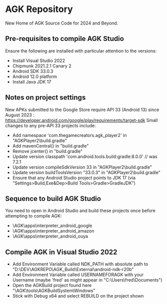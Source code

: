 # AGK Repository
New Home of AGK Source Code for 2024 and Beyond.

## Pre-requisites to compile AGK Studio
Ensure the following are installed with particular attention to the versions:
- Install Visual Studio 2022
- Chipmunk 2021.2.1 Canary 2
- Android SDK 33.0.3
- Android 12.0 platform
- Install Java JDK 17

## Notes on project settings
New APKs submitted to the Google Store require API 33 (Android 13) since August 2023 : https://developer.android.com/google/play/requirements/target-sdk
Small changes to any pre-API 33 projects include:
- Add namespace 'com.thegamecreators.agk_player2' in "AGKPlayer2\build.gradle"
- Add mavenCentral() in "build.gradle"
- Remove jcenter() in "build.gradle"
- Update version classpath 'com.android.tools.build:gradle:8.0.0' // was 7.2.1
- Update version compileSdkVersion 33 in "AGKPlayer2\build.gradle"
- Update version buildToolsVersion "33.0.3" in "AGKPlayer2\build.gradle"
- Ensure that any Android Studio project points to JDK 17 (via "Settings>Build,Exe&Dep>Build Tools>Gradle>GradleJDK")

## Sequence to build AGK Studio
You need to open in Android Studio and build these projects once before attempting to compile AGK:
- \AGK\apps\interpreter_android_google
- \AGK\apps\interpreter_android_amazon
- \AGK\apps\interpreter_android_ouya 

## Compile AGK in Visual Studio 2022
- Add Environment Variable called NDK_PATH with absolute path to "D:\DEV\AGKREPO\AGK_Build\External\android-ndk-r20b"
- Add Environment Variable called USERNAMEFORAGK with your Username (maybe 'fred' as might appear in "C:\Users\fred\Documents\")
- Open the AGKBuild project found here "\AGK\tools\AGKBuildSystem\Windows"
- Stick with Debug x64 and select REBUILD on the project shown


